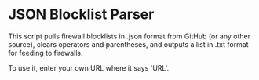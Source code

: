 # JSON Blocklist Parser

This script pulls firewall blocklists in .json format from GitHub (or any other source), clears operators and parentheses, and outputs a list in .txt format for feeding to firewalls.

To use it, enter your own URL where it says 'URL'.
